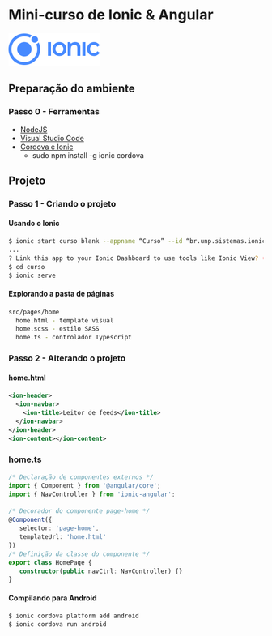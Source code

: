 # Mini-curso de Ionic & Angular
![Logo](./docs/ionic-logo.png)

## Preparação do ambiente
### Passo 0 - Ferramentas
- [NodeJS](https://nodejs.org/en/download/)
- [Visual Studio Code](https://code.visualstudio.com/)
- [Cordova e Ionic](https://ionicframework.com/docs/developer-resources/platform-setup/windows-setup.html)
    - sudo npm install -g ionic cordova

## Projeto
### Passo 1 - Criando o projeto

#### Usando o Ionic
```bash
$ ionic start curso blank --appname “Curso” --id “br.unp.sistemas.ionic”
...
? Link this app to your Ionic Dashboard to use tools like Ionic View? (Y/n) n
$ cd curso
$ ionic serve
```

#### Explorando a pasta de páginas
```bash
src/pages/home
  home.html - template visual
  home.scss - estilo SASS
  home.ts - controlador Typescript
```
### Passo 2 - Alterando o projeto

#### home.html
```xml
<ion-header>
  <ion-navbar>
    <ion-title>Leitor de feeds</ion-title>
  </ion-navbar>
</ion-header>
<ion-content></ion-content>
```

### home.ts
```typescript
/* Declaração de componentes externos */
import { Component } from '@angular/core';
import { NavController } from 'ionic-angular';

/* Decorador do componente page-home */
@Component({
   selector: 'page-home',
   templateUrl: 'home.html'
})
/* Definição da classe do componente */
export class HomePage {
   constructor(public navCtrl: NavController) {}
}
```

#### Compilando para Android
```bash
$ ionic cordova platform add android
$ ionic cordova run android
```
